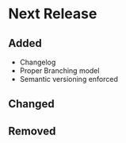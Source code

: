 # Next Release

## Added
- Changelog
- Proper Branching model
- Semantic versioning enforced

## Changed


## Removed